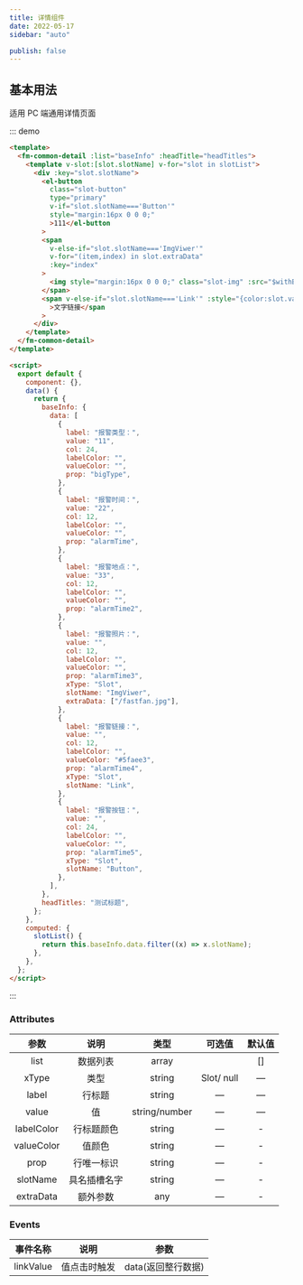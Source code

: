 ```yaml
---
title: 详情组件
date: 2022-05-17
sidebar: "auto"

publish: false
---
```


## 基本用法

适用 PC 端通用详情页面

::: demo

```html
<template>
  <fm-common-detail :list="baseInfo" :headTitle="headTitles">
    <template v-slot:[slot.slotName] v-for="slot in slotList">
      <div :key="slot.slotName">
        <el-button
          class="slot-button"
          type="primary"
          v-if="slot.slotName==='Button'"
          style="margin:16px 0 0 0;"
          >111</el-button
        >
        <span
          v-else-if="slot.slotName==='ImgViwer'"
          v-for="(item,index) in slot.extraData"
          :key="index"
        >
          <img style="margin:16px 0 0 0;" class="slot-img" :src="$withBase(item)" />
        </span>
        <span v-else-if="slot.slotName==='Link'" :style="{color:slot.valueColor}"
          >文字链接</span
        >
      </div>
    </template>
  </fm-common-detail>
</template>

<script>
  export default {
    component: {},
    data() {
      return {
        baseInfo: {
          data: [
            {
              label: "报警类型：",
              value: "11",
              col: 24,
              labelColor: "",
              valueColor: "",
              prop: "bigType",
            },
            {
              label: "报警时间：",
              value: "22",
              col: 12,
              labelColor: "",
              valueColor: "",
              prop: "alarmTime",
            },
            {
              label: "报警地点：",
              value: "33",
              col: 12,
              labelColor: "",
              valueColor: "",
              prop: "alarmTime2",
            },
            {
              label: "报警照片：",
              value: "",
              col: 12,
              labelColor: "",
              valueColor: "",
              prop: "alarmTime3",
              xType: "Slot",
              slotName: "ImgViwer",
              extraData: ["/fastfan.jpg"],
            },
            {
              label: "报警链接：",
              value: "",
              col: 12,
              labelColor: "",
              valueColor: "#5faee3",
              prop: "alarmTime4",
              xType: "Slot",
              slotName: "Link",
            },
            {
              label: "报警按钮：",
              value: "",
              col: 24,
              labelColor: "",
              valueColor: "",
              prop: "alarmTime5",
              xType: "Slot",
              slotName: "Button",
            },
          ],
        },
        headTitles: "测试标题",
      };
    },
    computed: {
      slotList() {
        return this.baseInfo.data.filter((x) => x.slotName);
      },
    },
  };
</script>
```

:::

### Attributes

|    参数    |     说明     |     类型      |   可选值   | 默认值 |
| :--------: | :----------: | :-----------: | :--------: | :----: |
|    list    |   数据列表   |     array     |            |   []   |
|   xType    |     类型     |    string     | Slot/ null |   —    |
|   label    |    行标题    |    string     |     —      |   —    |
|   value    |      值      | string/number |     —      |   —    |
| labelColor |  行标题颜色  |    string     |     —      |   -    |
| valueColor |    值颜色    |    string     |     —      |   -    |
|    prop    |  行唯一标识  |    string     |     —      |   -    |
|  slotName  | 具名插槽名字 |    string     |     —      |   -    |
| extraData  |   额外参数   |      any      |     —      |   -    |

### Events

| 事件名称  | 说明         | 参数               |
| --------- | ------------ | ------------------ |
| linkValue | 值点击时触发 | data(返回整行数据) |
